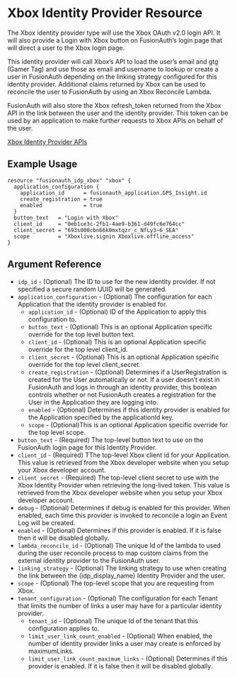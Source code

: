 # Xbox Identity Provider Resource

The Xbox identity provider type will use the Xbox OAuth v2.0 login API. It will also provide a Login with Xbox button on FusionAuth’s login page that will direct a user to the Xbox login page.

This identity provider will call Xbox’s API to load the user’s email and gtg (Gamer Tag) and use those as email and username to lookup or create a user in FusionAuth depending on the linking strategy configured for this identity provider. Additional claims returned by Xbox can be used to reconcile the user to FusionAuth by using an Xbox Reconcile Lambda.

FusionAuth will also store the Xbox refresh_token returned from the Xbox API in the link between the user and the identity provider. This token can be used by an application to make further requests to Xbox APIs on behalf of the user.



[Xbox Identity Provider APIs](https://fusionauth.io/docs/v1/tech/apis/identity-providers/xbox/)

## Example Usage

```hcl
resource "fusionauth_idp_xbox" "xbox" {
  application_configuration {
    application_id      = fusionauth_application.GPS_Insight.id
    create_registration = true
    enabled             = true
  }
  button_text   = "Login with Xbox"
  client_id     = "0eb1ce3c-2fb1-4ae9-b361-d49fc6e764cc"
  client_secret = "693s000cbn66k0mxtqzr_c_NfLy3~6_SEA"
  scope         = "Xboxlive.signin Xboxlive.offline_access"
}
```

## Argument Reference

* `idp_id` - (Optional) The ID to use for the new identity provider. If not specified a secure random UUID will be generated.
* `application_configuration` - (Optional) The configuration for each Application that the identity provider is enabled for.
    - `application_id` - (Optional) ID of the Application to apply this configuration to.
    - `button_text` - (Optional) This is an optional Application specific override for the top level button text.
    - `client_id` - (Optional) This is an optional Application specific override for the top level client_id.
    - `client_secret` - (Optional) This is an optional Application specific override for the top level client_secret.
    - `create_registration` - (Optional) Determines if a UserRegistration is created for the User automatically or not. If a user doesn’t exist in FusionAuth and logs in through an identity provider, this boolean controls whether or not FusionAuth creates a registration for the User in the Application they are logging into.
    - `enabled` - (Optional) Determines if this identity provider is enabled for the Application specified by the applicationId key.
    - `scope` - (Optional)This is an optional Application specific override for the top level scope.
* `button_text` - (Required) The top-level button text to use on the FusionAuth login page for this Identity Provider.
* `client_id` - (Required) TThe top-level Xbox client id for your Application. This value is retrieved from the Xbox developer website when you setup your Xbox developer account.
* `client_secret` - (Required) The top-level client secret to use with the Xbox Identity Provider when retrieving the long-lived token. This value is retrieved from the Xbox developer website when you setup your Xbox developer account.
* `debug` - (Optional) Determines if debug is enabled for this provider. When enabled, each time this provider is invoked to reconcile a login an Event Log will be created.
* `enabled` - (Optional) Determines if this provider is enabled. If it is false then it will be disabled globally.
* `lambda_reconcile_id` - (Optional) The unique Id of the lambda to used during the user reconcile process to map custom claims from the external identity provider to the FusionAuth user.
* `linking_strategy` - (Optional) The linking strategy to use when creating the link between the {idp_display_name} Identity Provider and the user.
* `scope` - (Optional) The top-level scope that you are requesting from Xbox.
* `tenant_configuration` - (Optional) The configuration for each Tenant that limits the number of links a user may have for a particular identity provider.
    - `tenant_id` - (Optional) The unique Id of the tenant that this configuration applies to.
    - `limit_user_link_count_enabled` - (Optional) When enabled, the number of identity provider links a user may create is enforced by maximumLinks.
    - `limit_user_link_count_maximum_links` - (Optional) Determines if this provider is enabled. If it is false then it will be disabled globally.
